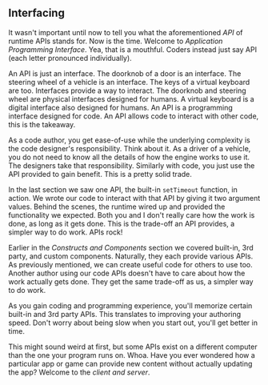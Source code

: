 ## Interfacing

It wasn't important until now to tell you what the aforementioned *API* of runtime APIs stands for. Now is the time. Welcome to *Application Programming Interface*. Yea, that is a mouthful. Coders instead just say API (each letter pronounced individually).

An API is just an interface. The doorknob of a door is an interface. The steering wheel of a vehicle is an interface. The keys of a virtual keyboard are too. Interfaces provide a way to interact. The doorknob and steering wheel are physical interfaces designed for humans. A virtual keyboard is a digital interface also designed for humans. An API is a programming interface designed for code. An API allows code to interact with other code, this is the takeaway.

As a code author, you get ease-of-use while the underlying complexity is the code designer's responsibility. Think about it. As a driver of a vehicle, you do not need to know all the details of how the engine works to use it. The designers take that responsibility. Similarly with code, you just use the API provided to gain benefit. This is a pretty solid trade.

In the last section we saw one API, the built-in `setTimeout` function, in action. We wrote our code to interact with that API by giving it two argument values. Behind the scenes, the runtime wired up and provided the functionality we expected. Both you and I don't really care how the work is done, as long as it gets done. This is the trade-off an API provides, a simpler way to do work. APIs rock!

Earlier in the *Constructs and Components* section we covered built-in, 3rd party, and custom components. Naturally, they each provide various APIs. As previously mentioned, we can create useful code for others to use too. Another author using our code APIs doesn't have to care about how the work actually gets done. They get the same trade-off as us, a simpler way to do work.

As you gain coding and programming experience, you'll memorize certain built-in and 3rd party APIs. This translates to improving your authoring speed. Don't worry about being slow when you start out, you'll get better in time.

This might sound weird at first, but some APIs exist on a different computer than the one your program runs on. Whoa. Have you ever wondered how a particular app or game can provide new content without actually updating the app? Welcome to the *client and server*.
